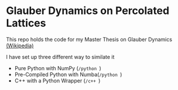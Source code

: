 # Glauber Dynamics on Percolated Lattices

This repo holds the code for my Master Thesis on Glauber Dynamics [(Wikipedia)](https://en.wikipedia.org/wiki/Glauber_dynamics)

I have set up three different way to similate it

- Pure Python with NumPy (`/python `)
- Pre-Compiled Python with Numba(`/python `)
- C++ with a Python Wrapper (`/c++ `)